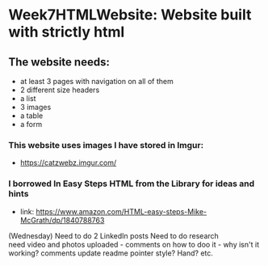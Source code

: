 # Week7HTMLWebsite: Website built with strictly html

## The website needs:
- at least 3 pages with navigation on all of them
- 2 different size headers
- a list
- 3 images
- a table
- a form

### This website uses images I have stored in Imgur:
- https://catzwebz.imgur.com/

### I borrowed In Easy Steps HTML from the Library for ideas and hints
- link: https://www.amazon.com/HTML-easy-steps-Mike-McGrath/dp/1840788763

(Wednesday)
    Need to do 2 LinkedIn posts
    Need to do research                       
    need video and photos uploaded - comments on how to doo it - why isn't it working?
    comments
    update readme
    pointer style? Hand? etc.